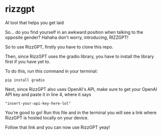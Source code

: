 # rizzgpt
AI tool that helps you get laid

So... do you find yourself in an awkward position when talking to the opposite gender?
Hahaha don't worry, introducing, RIZZGPT!

So to use RizzGPT, firstly you have to clone this repo.

Then, since RizzGPT uses the gradio library, you have to install the library first if you have yet to.

To do this, run this command in your terminal:
```
pip install gradio
```
Next, since RizzGPT also uses OpenAI's API, make sure to get your OpenAI API key and paste it in line 4, where it says

```
"insert-your-api-key-here-lol"
```

You're good to go! Run this file and in the terminal you will see a link where RizzGPT is hosted locally on your device.

Follow that link and you can now use RizzGPT yeay!

